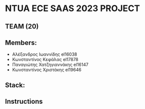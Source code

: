 # NTUA ECE SAAS 2023 PROJECT
  
## TEAM (20)

## Members: 
+ Αλέξανδρος Ιωαννίδης el16038
+ Κωνσταντίνος Κεφάλας  el17878
+ Παναγιώτης Χατζηγιαννάκης el16147
+ Κωνσταντίνος Χριστάκης el19646

## Stack:



## Instructions
